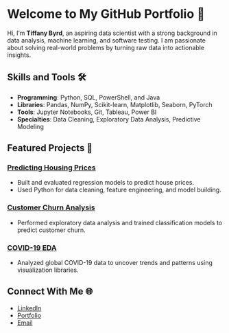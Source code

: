 # Welcome to My GitHub Portfolio 👋

Hi, I’m **Tiffany Byrd**, an aspiring data scientist with a strong background in data analysis, machine learning, and software testing. I am passionate about solving real-world problems by turning raw data into actionable insights.

## Skills and Tools 🛠️
- **Programming**: Python, SQL, PowerShell, and Java
- **Libraries**: Pandas, NumPy, Scikit-learn, Matplotlib, Seaborn, PyTorch
- **Tools**: Jupyter Notebooks, Git, Tableau, Power BI
- **Specialties**: Data Cleaning, Exploratory Data Analysis, Predictive Modeling

## Featured Projects 📂

### [Predicting Housing Prices](https://github.com/TiffanyByrd/Housing-Price-Prediction)
- Built and evaluated regression models to predict house prices.
- Used Python for data cleaning, feature engineering, and model building.

### [Customer Churn Analysis](https://github.com/TiffanyByrd/Customer-Churn)
- Performed exploratory data analysis and trained classification models to predict customer churn.

### [COVID-19 EDA](https://github.com/TiffanyByrd/COVID19-EDA)
- Analyzed global COVID-19 data to uncover trends and patterns using visualization libraries.

## Connect With Me 🌐
- [LinkedIn](https://linkedin.com/in/tiffanybyrd)
- [Portfolio](https://tiffanybyrd.github.io)
- [Email](mailto:TiffanyByrdd@gmail.com)
